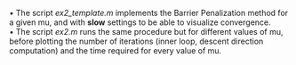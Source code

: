 • The script *ex2_template.m* implements the Barrier Penalization method for a given mu, and with **slow** settings to be able to visualize convergence.  
• The script *ex2.m* runs the same procedure but for different values of mu, before plotting the number of iterations (inner loop, descent direction computation) and the time required for every value of mu. 
